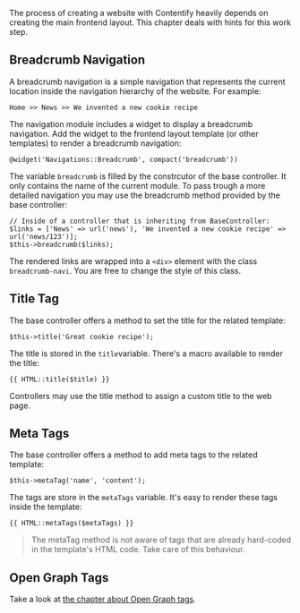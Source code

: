 The process of creating a website with Contentify heavily depends on creating the main frontend layout. This chapter deals with hints for this work step.

## Breadcrumb Navigation

A breadcrumb navigation is a simple navigation that represents the current location inside the navigation hierarchy of the website. For example:

    Home >> News >> We invented a new cookie recipe

The navigation module includes a widget to display a breadcrumb navigation. Add the widget to the frontend layout template (or other templates) to render a breadcrumb navigation:

    @widget('Navigations::Breadcrumb', compact('breadcrumb'))

The variable `breadcrumb` is filled by the constrcutor of the base controller. It only contains the name of the current module. To pass trough a more detailed navigation you may use the breadcrumb method provided by the base controller:

    // Inside of a controller that is inheriting from BaseController:
    $links = ['News' => url('news'), 'We invented a new cookie recipe' => url('news/123')];
    $this->breadcrumb($links);

The rendered links are wrapped into a `<div>` element with the class `breadcrumb-navi`. You are free to change the style of this class.

## Title Tag

The base controller offers a method to set the title for the related template:

    $this->title('Great cookie recipe');

The title is stored in the `title`variable. There's a macro available to render the title:

    {{ HTML::title($title) }}

Controllers may use the title method to assign a custom title to the web page.

## Meta Tags

The base controller offers a method to add meta tags to the related template:

    $this->metaTag('name', 'content');

The tags are store in the `metaTags` variable. It's easy to render these tags inside the template:

    {{ HTML::metaTags($metaTags) }}

> The metaTag method is not aware of tags that are already hard-coded in the template's HTML code. Take care of this behaviour.

## Open Graph Tags

Take a look at [the chapter about Open Graph tags](Open_Graph_Builder).